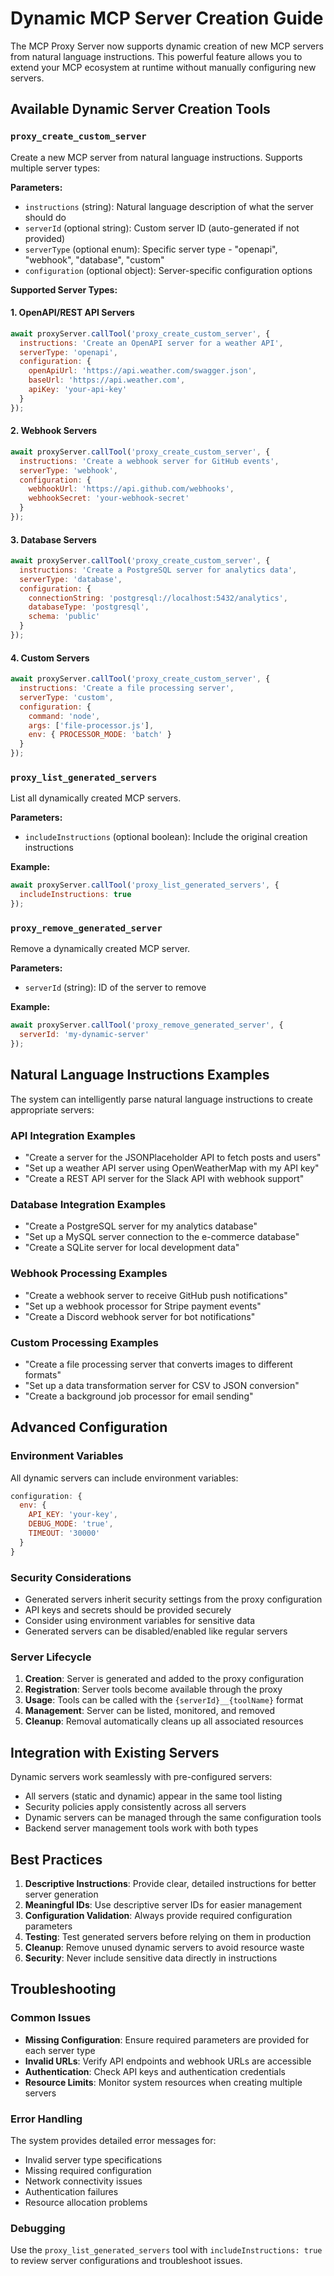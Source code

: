 # Dynamic MCP Server Creation Guide

The MCP Proxy Server now supports dynamic creation of new MCP servers from natural language instructions. This powerful feature allows you to extend your MCP ecosystem at runtime without manually configuring new servers.

## Available Dynamic Server Creation Tools

### `proxy_create_custom_server`

Create a new MCP server from natural language instructions. Supports multiple server types:

**Parameters:**
- `instructions` (string): Natural language description of what the server should do
- `serverId` (optional string): Custom server ID (auto-generated if not provided)
- `serverType` (optional enum): Specific server type - "openapi", "webhook", "database", "custom"
- `configuration` (optional object): Server-specific configuration options

**Supported Server Types:**

#### 1. OpenAPI/REST API Servers
```javascript
await proxyServer.callTool('proxy_create_custom_server', {
  instructions: 'Create an OpenAPI server for a weather API',
  serverType: 'openapi',
  configuration: {
    openApiUrl: 'https://api.weather.com/swagger.json',
    baseUrl: 'https://api.weather.com',
    apiKey: 'your-api-key'
  }
});
```

#### 2. Webhook Servers
```javascript
await proxyServer.callTool('proxy_create_custom_server', {
  instructions: 'Create a webhook server for GitHub events',
  serverType: 'webhook',
  configuration: {
    webhookUrl: 'https://api.github.com/webhooks',
    webhookSecret: 'your-webhook-secret'
  }
});
```

#### 3. Database Servers
```javascript
await proxyServer.callTool('proxy_create_custom_server', {
  instructions: 'Create a PostgreSQL server for analytics data',
  serverType: 'database',
  configuration: {
    connectionString: 'postgresql://localhost:5432/analytics',
    databaseType: 'postgresql',
    schema: 'public'
  }
});
```

#### 4. Custom Servers
```javascript
await proxyServer.callTool('proxy_create_custom_server', {
  instructions: 'Create a file processing server',
  serverType: 'custom',
  configuration: {
    command: 'node',
    args: ['file-processor.js'],
    env: { PROCESSOR_MODE: 'batch' }
  }
});
```

### `proxy_list_generated_servers`

List all dynamically created MCP servers.

**Parameters:**
- `includeInstructions` (optional boolean): Include the original creation instructions

**Example:**
```javascript
await proxyServer.callTool('proxy_list_generated_servers', {
  includeInstructions: true
});
```

### `proxy_remove_generated_server`

Remove a dynamically created MCP server.

**Parameters:**
- `serverId` (string): ID of the server to remove

**Example:**
```javascript
await proxyServer.callTool('proxy_remove_generated_server', {
  serverId: 'my-dynamic-server'
});
```

## Natural Language Instructions Examples

The system can intelligently parse natural language instructions to create appropriate servers:

### API Integration Examples
- "Create a server for the JSONPlaceholder API to fetch posts and users"
- "Set up a weather API server using OpenWeatherMap with my API key"
- "Create a REST API server for the Slack API with webhook support"

### Database Integration Examples
- "Create a PostgreSQL server for my analytics database"
- "Set up a MySQL server connection to the e-commerce database"
- "Create a SQLite server for local development data"

### Webhook Processing Examples
- "Create a webhook server to receive GitHub push notifications"
- "Set up a webhook processor for Stripe payment events"
- "Create a Discord webhook server for bot notifications"

### Custom Processing Examples
- "Create a file processing server that converts images to different formats"
- "Set up a data transformation server for CSV to JSON conversion"
- "Create a background job processor for email sending"

## Advanced Configuration

### Environment Variables
All dynamic servers can include environment variables:

```javascript
configuration: {
  env: {
    API_KEY: 'your-key',
    DEBUG_MODE: 'true',
    TIMEOUT: '30000'
  }
}
```

### Security Considerations
- Generated servers inherit security settings from the proxy configuration
- API keys and secrets should be provided securely
- Consider using environment variables for sensitive data
- Generated servers can be disabled/enabled like regular servers

### Server Lifecycle
1. **Creation**: Server is generated and added to the proxy configuration
2. **Registration**: Server tools become available through the proxy
3. **Usage**: Tools can be called with the `{serverId}__{toolName}` format
4. **Management**: Server can be listed, monitored, and removed
5. **Cleanup**: Removal automatically cleans up all associated resources

## Integration with Existing Servers

Dynamic servers work seamlessly with pre-configured servers:
- All servers (static and dynamic) appear in the same tool listing
- Security policies apply consistently across all servers
- Dynamic servers can be managed through the same configuration tools
- Backend server management tools work with both types

## Best Practices

1. **Descriptive Instructions**: Provide clear, detailed instructions for better server generation
2. **Meaningful IDs**: Use descriptive server IDs for easier management
3. **Configuration Validation**: Always provide required configuration parameters
4. **Testing**: Test generated servers before relying on them in production
5. **Cleanup**: Remove unused dynamic servers to avoid resource waste
6. **Security**: Never include sensitive data directly in instructions

## Troubleshooting

### Common Issues
- **Missing Configuration**: Ensure required parameters are provided for each server type
- **Invalid URLs**: Verify API endpoints and webhook URLs are accessible
- **Authentication**: Check API keys and authentication credentials
- **Resource Limits**: Monitor system resources when creating multiple servers

### Error Handling
The system provides detailed error messages for:
- Invalid server type specifications
- Missing required configuration
- Network connectivity issues
- Authentication failures
- Resource allocation problems

### Debugging
Use the `proxy_list_generated_servers` tool with `includeInstructions: true` to review server configurations and troubleshoot issues.